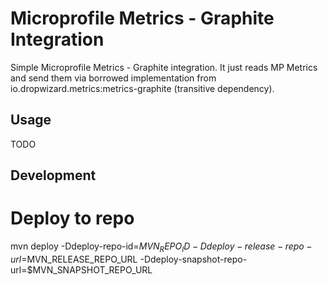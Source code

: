 Microprofile Metrics - Graphite Integration
===========================================

Simple Microprofile Metrics - Graphite integration.
It just reads MP Metrics and send them via borrowed implementation from io.dropwizard.metrics:metrics-graphite (transitive dependency).

Usage
-----

TODO

Development
-----------
# Deploy to repo

mvn deploy -Ddeploy-repo-id=$MVN_REPO_ID -Ddeploy-release-repo-url=$MVN_RELEASE_REPO_URL -Ddeploy-snapshot-repo-url=$MVN_SNAPSHOT_REPO_URL